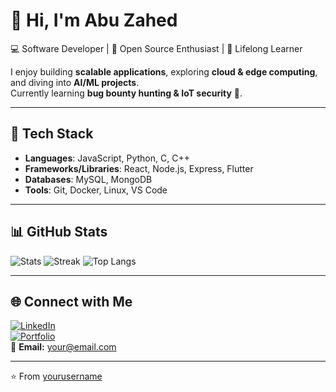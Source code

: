 # 👋 Hi, I'm Abu Zahed  

💻 Software Developer | 🚀 Open Source Enthusiast | 🌱 Lifelong Learner  

I enjoy building **scalable applications**, exploring **cloud & edge computing**, and diving into **AI/ML projects**.  
Currently learning **bug bounty hunting & IoT security** 🔐.  

---

## 🔧 Tech Stack
- **Languages**: JavaScript, Python, C, C++  
- **Frameworks/Libraries**: React, Node.js, Express, Flutter  
- **Databases**: MySQL, MongoDB  
- **Tools**: Git, Docker, Linux, VS Code  

---

## 📊 GitHub Stats
![Stats](https://github-readme-stats.vercel.app/api?username=yourusername&show_icons=true&theme=tokyonight)
![Streak](https://streak-stats.demolab.com?user=yourusername&theme=tokyonight)
![Top Langs](https://github-readme-stats.vercel.app/api/top-langs/?username=yourusername&layout=compact&theme=tokyonight)

---

## 🌐 Connect with Me
[![LinkedIn](https://img.shields.io/badge/LinkedIn-Zahed-blue?logo=linkedin)](https://linkedin.com/in/yourprofile)  
[![Portfolio](https://img.shields.io/badge/Portfolio-Website-green)](https://yourportfolio.com)  
📩 **Email:** your@email.com  

---
⭐️ From [yourusername](https://github.com/yourusername)
